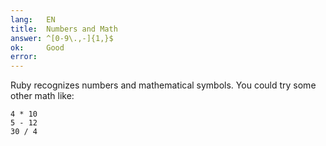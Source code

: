 ```yaml
---
lang:   EN
title:  Numbers and Math
answer: ^[0-9\.,-]{1,}$
ok:     Good
error:  
---
```


Ruby recognizes numbers and mathematical symbols. You could try some other math like:

    4 * 10
    5 - 12
    30 / 4